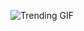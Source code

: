 
<!-- GIF_SECTION -->
![Trending GIF](https://media4.giphy.com/media/v1.Y2lkPThiYjIxNzcyNG1xZzBxcG13czAxcDUxb2k1ejN0aXgxNDk1bDI1cXp3OHcxbHkyeCZlcD12MV9naWZzX3NlYXJjaCZjdD1n/Ah9o4OswzOuFSRUN57/giphy.gif)
<!-- END_GIF_SECTION -->
